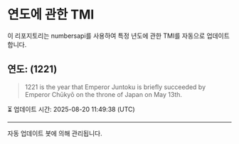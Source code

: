 
# 연도에 관한 TMI

이 리포지토리는 numbersapi를 사용하여 특정 년도에 관한 TMI를 자동으로 업데이트합니다.

## 연도: (1221)
> 1221 is the year that Emperor Juntoku is briefly succeeded by Emperor Chūkyō on the throne of Japan on May 13th.

⏳ 업데이트 시간: 2025-08-20 11:49:38 (UTC)

---
자동 업데이트 봇에 의해 관리됩니다.
